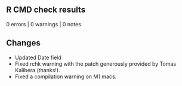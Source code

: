 ## R CMD check results

0 errors | 0 warnings | 0 notes

## Changes

* Updated Date field
* Fixed rchk warning with the patch generously provided by Tomas Kalibera (thanks!).
* Fixed a compilation warning on M1 macs.


